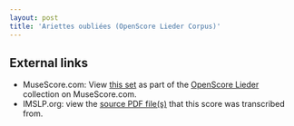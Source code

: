 ```yaml
---
layout: post
title: 'Ariettes oubliées (OpenScore Lieder Corpus)'
---
```


## External links

- MuseScore.com: View [this set] as part of the [OpenScore Lieder] collection on MuseScore.com.
- IMSLP.org: view the [source PDF file(s)][IMSLP] that this score was transcribed from.

[IMSLP]: https://imslp.org/wiki/Special:ReverseLookup/14819
[this set]: https://musescore.com/openscore-lieder-corpus/sets/5060912
[OpenScore Lieder]: https://musescore.com/openscore-lieder-corpus

